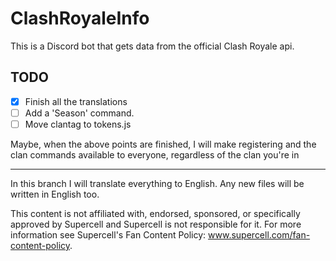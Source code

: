 # ClashRoyaleInfo

This is a Discord bot that gets data from the official Clash Royale api.


## TODO
- [x] Finish all the translations
- [ ] Add a 'Season' command.
- [ ] Move clantag to tokens.js

Maybe, when the above points are finished, I will make registering and the clan commands available to everyone, regardless of the clan you're in<br />
<hr />

In this branch I will translate everything to English. Any new files will be written in English too.

This content is not affiliated with, endorsed, sponsored, or specifically approved by Supercell and Supercell is not responsible for it. For more information see Supercell's Fan Content Policy: www.supercell.com/fan-content-policy.

